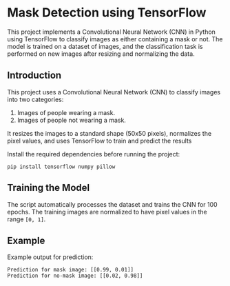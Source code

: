 # Mask Detection using TensorFlow

This project implements a Convolutional Neural Network (CNN) in Python using TensorFlow to classify images as either containing a mask or not. The model is trained on a dataset of images, and the classification task is performed on new images after resizing and normalizing the data.

## Introduction
 This project uses a Convolutional Neural Network (CNN) to classify images into two categories:

1. Images of people wearing a mask.
2. Images of people not wearing a mask.

It resizes the images to a standard shape (50x50 pixels), normalizes the pixel values, and uses TensorFlow to train and predict the results

Install the required dependencies before running the project: 
```
pip install tensorflow numpy pillow
```

## Training the Model
The script automatically processes the dataset and trains the CNN for 100 epochs. The training images are normalized to have pixel values in the range `[0, 1]`.

## Example

Example output for prediction: 
```
Prediction for mask image: [[0.99, 0.01]]
Prediction for no-mask image: [[0.02, 0.98]]
```
